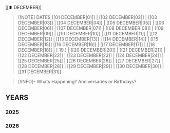  [[✱ DECEMBER]]

> [!NOTE] DATES
>[[01 DECEMBER|01]] | [[02 DECEMBER|02]] | [[03 DECEMBER|03]] | [[04 DECEMBER|04]] | [[05 DECEMBER|05]] | [[06 DECEMBER|06]] | [[07 DECEMBER|07]] | [[08 DECEMBER|08]] | [[09 DECEMBER|09]] | [[10 DECEMBER|10]] | [[11 DECEMBER|11]] | [[12 DECEMBER|12]] | [[13 DECEMBER|13]] | [[14 DECEMBER|14]] | [[15 DECEMBER|15]]
>[[16 DECEMBER|16]] | [[17 DECEMBER|17]] | [[18 DECEMBER|18]] | [ 19 ] | [[20 DECEMBER|20]] | [[21 DECEMBER|21]] | [[22 DECEMBER|22]] | [[23 DECEMBER|23]] | [[24 DECEMBER|24]] | [[25 DECEMBER|25]] | [[26 DECEMBER|26]] | [[27 DECEMBER|27]] | [[28 DECEMBER|28]] | [[29 DECEMBER|29]] | [[30 DECEMBER|30]] | [[31 DECEMBER|31]]


> [!INFO]- Whats Happening?
> Anniversaries or Birthdays? 
## YEARS
### 2025

### 2026